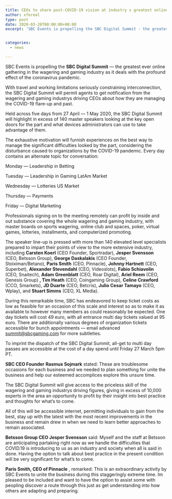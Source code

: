 ```yaml
---
title: CEOs to share post-COVID-19 vision at industry s greatest online conference
author: xforeal 
type: post
date: 2020-03-26T00:00:00+00:00
excerpt: 'SBC Events is propelling the SBC Digital Summit - the greatest ever online gathering in the wagering and gaming industry as it deals with the profound effect of the coronavirus pandemic '


categories:
  - news

---
```

SBC Events is propelling the **SBC Digital Summit** &#8212; the greatest ever online gathering in the wagering and gaming industry as it deals with the profound effect of the coronavirus pandemic. 

With travel and working limitations seriously constraining interconnection, the SBC Digital Summit will permit agents to get notification from the wagering and gaming industrys driving CEOs about how they are managing the COVID-19 flare-up and past. 

Held across five days from 27 April &#8212; 1 May 2020, the SBC Digital Summit will highlight in excess of 140 master speakers looking at the key open doors for the part and what devices administrators can use to take advantage of them. 

The exhaustive motivation will furnish experiences on the best way to manage the significant difficulties looked by the part, considering the disturbance caused to organizations by the COVID-19 pandemic. Every day contains an alternate topic for conversation: 

Monday &#8212; Leadership in Betting 

Tuesday &#8212; Leadership in Gaming LatAm Market 

Wednesday &#8212; Lotteries US Market 

Thursday &#8212; Payments 

Friday &#8212; Digital Marketing 

Professionals signing on to the meeting remotely can profit by inside and out substance covering the whole wagering and gaming industry, with master boards on sports wagering, online club and spaces, poker, virtual games, lotteries, installments, and computerized promoting. 

The speaker line-up is pressed with more than 140 elevated level specialists prepared to impart their points of view to the more extensive industry, including **Carsten Koerl** (CEO Founder, Sportradar), **Jesper Svensson** (CEO, Betsson Group), **George Daskalakis** (CEO Founder, Stoiximan/Betano), **Paris Smith** (CEO, Pinnacle), **Johnny Hartnett** (CEO, Superbet), **Alexander Stevendahl** (CEO, Videoslots), **Fabio Schiavolin** (CEO, Snaitech), **Adam Greenblatt** (CEO, Roar Digital), **Ariel Reem** (CEO, Genesis Group) **, Tim Heath** (CEO, Coingaming Group),  **Celine Crawford** (CCO, Smarkets), **JD Duarte** (CEO, Betcris), **Julio Cesar Tamayo** (CEO, Wplay), and **Stuart Simms** (CEO, XL Media). 

During this remarkable time, SBC has endeavored to keep ticket costs as low as feasible for an occasion of this scale and interest so as to make it as available to however many members as could reasonably be expected. One day tickets will cost 49 euro, with all entrance multi day tickets valued at 95 euro. There are additionally various degrees of organization tickets accessible for bunch appointments &#8212; email advanced summit@sbcgaming.com for more subtleties. 

To imprint the dispatch of the SBC Digital Summit, all-get to multi day passes are accessible at the cost of a day spend until Friday 27 March 5pm PT. 

**SBC CEO Founder** **Rasmus Sojmark** stated: These are troublesome occasions for each business and we needed to plan something for unite the business and help our esteemed accomplices explore this unsure time. 

The SBC Digital Summit will give access to the priceless skill of the wagering and gaming industrys driving figures, giving in excess of 10,000 experts in the area an opportunity to profit by their insight into best practice and thoughts for what&#8217;s to come. 

All of this will be accessible internet, permitting individuals to gain from the best, stay up with the latest with the most recent improvements in the business and remain drew in when we need to learn better approaches to remain associated. 

**Betsson Group CEO Jesper Svensson** said: Myself and the staff at Betsson are anticipating partaking right now as we handle the difficulties that COVID.19 is introducing to us as an industry and society when all is said in done. Having the option to talk about best practice in the present condition will be very significant for what&#8217;s to come. 

**Paris Smith, CEO of Pinnacle** , remarked: This is an extraordinary activity by SBC Events to unite the business during this staggeringly extreme time. Im pleased to be included and want to have the option to assist some with peopling discover a route through this just as get understanding into how others are adapting and preparing.